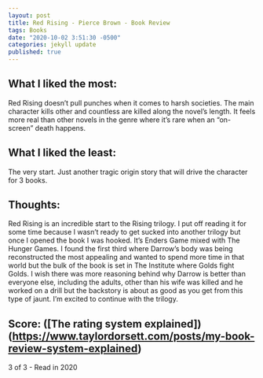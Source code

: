 ```yaml
---
layout: post
title: Red Rising - Pierce Brown - Book Review
tags: Books
date: "2020-10-02 3:51:30 -0500"
categories: jekyll update
published: true
---
```


## What I liked the most:

Red Rising doesn’t pull punches when it comes to harsh societies. The main character kills other and countless are killed along the novel’s length. It feels more real than other novels in the genre where it’s rare when an “on-screen” death happens.

## What I liked the least:

The very start. Just another tragic origin story that will drive the character for 3 books.

## Thoughts:

Red Rising is an incredible start to the Rising trilogy. I put off reading it for some time because I wasn’t ready to get sucked into another trilogy but once I opened the book I was hooked. It’s Enders Game mixed with The Hunger Games. I found the first third where Darrow’s body was being reconstructed the most appealing and wanted to spend more time in that world but the bulk of the book is set in The Institute where Golds fight Golds. I wish there was more reasoning behind why Darrow is better than everyone else, including the adults, other than his wife was killed and he worked on a drill but the backstory is about as good as you get from this type of jaunt. I’m excited to continue with the trilogy.

## Score: ([The rating system explained])(https://www.taylordorsett.com/posts/my-book-review-system-explained)


3 of 3 - Read in 2020
